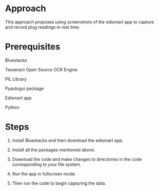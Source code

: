 # Approach
This approach proposes using screenshots of the edismart app to capture and record plug readings in real time.

# Prerequisites 
Bluestacks 

Tesseract Open Source OCR Engine

PIL Library

Pyautogui package

Edismart app

Python

# Steps

1. Install Bluestacks and then download the edismart app.

2. Install all the packages mentioned above.

3. Download the code and make changes to directories in the code corresponding to your file system.

4. Run the app in fullscreen mode.

5. Then run the code to begin capturing the data.
